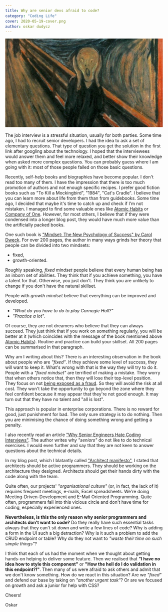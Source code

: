 ```yaml
---
title: Why are senior devs afraid to code?
category: "Coding Life"
cover: 2020-05-19-cover.png
author: oskar dudycz
---
```


![cover](2020-05-19-cover.png)

The job interview is a stressful situation, usually for both parties. Some time ago, I had to recruit senior developers. I had the idea to ask  a set of elementary questions. That type of question you get the solution in the first link after googling about the technology.
I hoped that the interviewees would answer them and feel more relaxed, and better show their knowledge when asked more complex questions. You can probably guess where I am going with it: most of those people failed on those basic questions.

Recently, self-help books and biographies have become popular. I don't read too many of them. I have the impression that there is too much promotion of authors and not enough specific recipes. I prefer good fiction books such as "To Kill a Mockingbird", "1984", "Cat's Cradle". I believe that you can learn more about life from them than from guidebooks. Some time ago, I decided that maybe it's time to catch up and check if I'm not mistaken. I managed to find some valuable ones like [Atomic Habits](https://www.amazon.com/Atomic-Habits-Proven-Build-Break/dp/0735211299/) or [Company of One](https://www.amazon.com/Company-One-Staying-Small-Business-ebook/dp/B078962RHQ/). However, for most others, I believe that if they were condensed into a longer blog post, they would have much more value than the artificially packed books.

One such book is ["Mindset: The New Psychology of Success" by Carol Dweck](https://www.amazon.com/Mindset-Psychology-Carol-S-Dweck/dp/0345472322). For over 200 pages, the author in many ways grinds her theory that people can be divided into two mindsets:
 - fixed,
 - growth-oriented. 

Roughly speaking, *fixed mindset* people believe that every human being has an inborn set of abilities. They think that if you achieve something, you have a talent for that. Otherwise,  you just don't. They think you are unlikely to change if you don't have the natural skillset. 

People with *growth mindset* believe that everything can be improved and developed.  

- *"What do you have to do to play Carnegie Hall?"* 
- *"Practice a lot"*. 

Of course, they are not dreamers who believe that they can always succeed. They just think that if you work on something regularly, you will be better at it (which coincides with the message of the book mentioned above [Atomic Habits](https://www.amazon.com/Atomic-Habits-Proven-Build-Break/dp/0735211299/)). Routine and practice can build your skillset. All 200 pages can be summarised in that paragraph.

Why am I writing about this? There is an interesting observation in the book about people who are *"fixed"*. If they achieve some level of success, they will want to keep it. What's wrong with that is the way they will try to do it. People with a *"fixed mindset"* are terrified of making a mistake. They worry that when others notice that, then they will lose their top-level position. They focus on not [being exposed as a fraud](https://www.youtube.com/watch?v=ZQUxL4Jm1Lo). So they will avoid the risk at all cost. They won't take the opportunity to go beyond the zone where they feel confident because it may appear that they're not good enough. It may turn out that they have no talent and "all is lost".

This approach is popular in enterprise corporations. There is no reward for good, just punishment for bad. The only sure strategy is to do nothing. Then you are minimising the chance of doing something wrong and getting a penalty.

I also recently read an article ["Why Senior Engineers Hate Coding Interviews"](https://medium.com/swlh/why-senior-engineers-hate-coding-interviews-d583d2855757). The author writes why *"seniors"* do not like to do technical exercises. I would even further and say that they are not keen to answer questions about the technical details. 

In my blog post, which I blatantly called ["Architect manifesto"](/pl/architect_manifesto/), I stated that architects should be active programmers. They should be working on the architecture they designed. Architects should get their hands dirty with the code along with the team.

Quite often, our projects' *"organisational culture"* (or, in fact, the lack of it) requires frequent meetings, e-mails, Excel spreadsheets. We're doing Meeting-Driven-Development and E-Mail Oriented Programming. Quite often, programmers fall into this vicious circle and don't have time for coding, especially experienced ones. 

**Nevertheless, is this the only reason why senior programmers and architects don't want to code?** Do they really have such essential tasks always that they can't sit down and write a few lines of code? Why is adding a form in the UI such a big detraction? Why is it such a problem to add the CRUD endpoint or table? Why do they not want to *"waste their time on such simple things"*?

I think that each of us had the moment when we thought about getting hands-on helping to deliver some feature. Then we realised that **"I have no idea how to style this component"** or **"How the hell do I do validation in this endpoint?!"**. Then many of us were afraid to ask others and admit that we don't know something. How do we react in this situation? Are we *"fixed"* and defend our base by taking on *"another urgent task"*? Or are we focused on growth and ask a junior for help with CSS?

Cheers!

Oskar